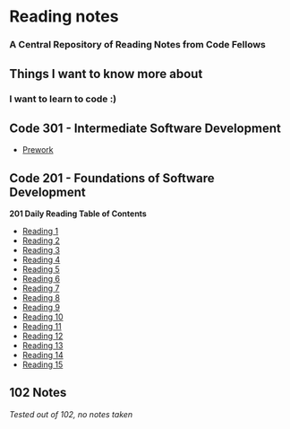 # Reading notes
### A Central Repository of Reading Notes from Code Fellows


## Things I want to know more about
### I want to learn to code :)

## Code 301 - Intermediate Software Development
- [Prework](./301/Prework.md)


## Code 201 - Foundations of Software Development

__201 Daily Reading Table of Contents__
- [Reading 1](201/class-01.md)
- [Reading 2](201/class-02.md)
- [Reading 3](201/class-03.md)
- [Reading 4](201/class-04.md)
- [Reading 5](201/class-05.md)
- [Reading 6](201/class-06.md)
- [Reading 7](201/class-07.md)
- [Reading 8](201/class-08.md)
- [Reading 9](201/class-09.md)
- [Reading 10](201/class-10.md)
- [Reading 11](201/class-11.md)
- [Reading 12](201/class-12.md)
- [Reading 13](201/class-13.md)
- [Reading 14](201/class-14.md)
- [Reading 15](201/class-15.md)

## 102 Notes
_Tested out of 102, no notes taken_
